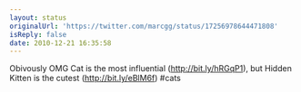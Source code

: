 ```yaml
---
layout: status
originalUrl: 'https://twitter.com/marcgg/status/17256978644471808'
isReply: false
date: 2010-12-21 16:35:58
---
```


Obivously OMG Cat is the most influential (http://bit.ly/hRGqP1), but Hidden Kitten is the cutest (http://bit.ly/eBlM6f) #cats
